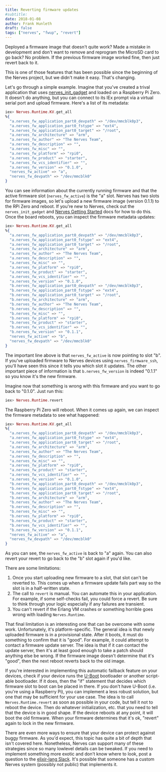 ```yaml
---
title: Reverting firmware updates
#subtitle:
date: 2018-01-08
author: Frank Hunleth
draft: false
tags: ["nerves", "fwup", "revert"]
---
```


Deployed a firmware image that doesn't quite work? Made a mistake in development
and don't want to remove and reprogram the MicroSD card to go back? No problem.
If the previous firmware image worked fine, then just revert back to it.

This is one of those features that has been possible since the beginning of the
Nerves project, but we didn't make it easy. That's changing.

<!--more-->

Let's go through a simple example. Imagine that you've created a trival
application that uses [nerves_init_gadget][nerves_init_gadget] and loaded on a
Raspberry Pi Zero. It doesn't do anything, but you can connect to its IEx prompt
via a virtual serial port and upload firmware. Here's a list of its metadata:

```elixir
iex> Nerves.Runtime.KV.get_all
%{
  "a.nerves_fw_application_part0_devpath" => "/dev/mmcblk0p3",
  "a.nerves_fw_application_part0_fstype" => "ext4",
  "a.nerves_fw_application_part0_target" => "/root",
  "a.nerves_fw_architecture" => "arm",
  "a.nerves_fw_author" => "The Nerves Team",
  "a.nerves_fw_description" => "",
  "a.nerves_fw_misc" => "",
  "a.nerves_fw_platform" => "rpi0",
  "a.nerves_fw_product" => "starter",
  "a.nerves_fw_vcs_identifier" => "",
  "a.nerves_fw_version" => "0.1.0",
  "nerves_fw_active" => "a",
  "nerves_fw_devpath" => "/dev/mmcblk0"
}
```

You can see information about the currently running firmware and that the active
firmware slot (`nerves_fw_active`) is the "a" slot. Nerves has two slots for
firmware images, so let's upload a new firmware image (version 0.1.1) to the RPi
Zero and reboot. If you're new to Nerves, check out the `nerves_init_gadget` and
[Nerves Getting Started][gettingstarted] docs for how to do this. Once the board
reboots, you can inspect the firmware metadata updates:

```elixir
iex> Nerves.Runtime.KV.get_all
%{
  "a.nerves_fw_application_part0_devpath" => "/dev/mmcblk0p3",
  "a.nerves_fw_application_part0_fstype" => "ext4",
  "a.nerves_fw_application_part0_target" => "/root",
  "a.nerves_fw_architecture" => "arm",
  "a.nerves_fw_author" => "The Nerves Team",
  "a.nerves_fw_description" => "",
  "a.nerves_fw_misc" => "",
  "a.nerves_fw_platform" => "rpi0",
  "a.nerves_fw_product" => "starter",
  "a.nerves_fw_vcs_identifier" => "",
  "a.nerves_fw_version" => "0.1.0",
  "b.nerves_fw_application_part0_devpath" => "/dev/mmcblk0p3",
  "b.nerves_fw_application_part0_fstype" => "ext4",
  "b.nerves_fw_application_part0_target" => "/root",
  "b.nerves_fw_architecture" => "arm",
  "b.nerves_fw_author" => "The Nerves Team",
  "b.nerves_fw_description" => "",
  "b.nerves_fw_misc" => "",
  "b.nerves_fw_platform" => "rpi0",
  "b.nerves_fw_product" => "starter",
  "b.nerves_fw_vcs_identifier" => "",
  "b.nerves_fw_version" => "0.1.1",
  "nerves_fw_active" => "b",
  "nerves_fw_devpath" => "/dev/mmcblk0"
}
```

The important line above is that `nerves_fw_active` is now pointing to slot "b".
If you've uploaded firmware to Nerves devices using `nerves_firmware_ssh`,
you'll have seen this since it tells you which slot it updates. The other
important piece of information is that `b.nerves_fw_version` is indeed "0.1.1"
so you know it's the new firmware.

Imagine now that something is wrong with this firmware and you want to go back
to "0.1.0". Just run this:

```elixir
iex> Nerves.Runtime.revert
```

The Raspberry Pi Zero will reboot. When it comes up again, we can inspect the
firmware metadata to see what happened:

```elixir
iex> Nerves.Runtime.KV.get_all
%{
  "a.nerves_fw_application_part0_devpath" => "/dev/mmcblk0p3",
  "a.nerves_fw_application_part0_fstype" => "ext4",
  "a.nerves_fw_application_part0_target" => "/root",
  "a.nerves_fw_architecture" => "arm",
  "a.nerves_fw_author" => "The Nerves Team",
  "a.nerves_fw_description" => "",
  "a.nerves_fw_misc" => "",
  "a.nerves_fw_platform" => "rpi0",
  "a.nerves_fw_product" => "starter",
  "a.nerves_fw_vcs_identifier" => "",
  "a.nerves_fw_version" => "0.1.0",
  "b.nerves_fw_application_part0_devpath" => "/dev/mmcblk0p3",
  "b.nerves_fw_application_part0_fstype" => "ext4",
  "b.nerves_fw_application_part0_target" => "/root",
  "b.nerves_fw_architecture" => "arm",
  "b.nerves_fw_author" => "The Nerves Team",
  "b.nerves_fw_description" => "",
  "b.nerves_fw_misc" => "",
  "b.nerves_fw_platform" => "rpi0",
  "b.nerves_fw_product" => "starter",
  "b.nerves_fw_vcs_identifier" => "",
  "b.nerves_fw_version" => "0.1.1",
  "nerves_fw_active" => "a",
  "nerves_fw_devpath" => "/dev/mmcblk0"
}
```

As you can see, the `nerves_fw_active` is back to "a" again. You can also revert
your revert to go back to the "b" slot again if you'd like.

There are some limitations:

1. Once you start uploading new firmware to a slot, that slot can't be reverted
   to. This comes up when a firmware update fails part way so the slot is in a
   half-written state.
1. The call to `revert` is manual. You can automate this in your application.
   For example, if some self-checks fail, you could force a revert. Be sure to
   think through your logic especially if any failures are transient.
1. You can't revert if the Erlang VM crashes or something horrible goes wrong
   with loading `Nerves.Runtime`.

That final limitation is an interesting one that can be overcome with some work.
Unfortunately, it's platform-specific. The general idea is that newly uploaded
firmware is in a provisional state. After it boots, it must do something to
confirm that it is "good". For example, it could attempt to contact a firmware
update server. The idea is that if it can contact the update server, then it's
at least good enough to take a patch should anything else be wrong. If the
firmware image doesn't determine that it's "good", then the next reboot reverts
back to the old image.

If you're interested in implementing this automatic failback feature on your
devices, check if your device runs the [U-Boot][u-boot] bootloader or another
script-able bootloader. If it does, then the "if" statement that decides which
firmware slot to boot can be placed in there. If you don't have U-Boot (i.e.
you're using a Raspberry Pi), you can implement a less robust solution, but one
that may be sufficient for your use case. The idea is to call
`Nerves.Runtime.revert` as soon as possible in your code, but tell it not to
reboot the device. Then do whatever initialization, etc. that you need to tell
that the device is in good shape. If the device reboots at any point, it will
boot the old firmware. When your firmware determines that it's ok, "revert"
again to lock in the new firmware.

There are even more ways to ensure that your device can protect against buggy
firmware. As you'd expect, this topic has quite a bit of depth that isn't
covered here. Nonetheless, Nerves can support many of these strategies since so
many lowlevel details can be tweaked. If you need to implement something more
exotic and don't know where to look, post a question to the [elixir-lang
Slack][elixir-lang slack]. It's possible that someone has a custom Nerves system
(possibly not public) that implements it.

[u-boot]: https://www.denx.de/wiki/U-Boot
[elixir-lang slack]: https://elixir-slackin.herokuapp.com/
[nerves_init_gadget]: https://github.com/nerves-project/nerves_init_gadget
[gettingstarted]: https://hexdocs.pm/nerves/getting-started.html